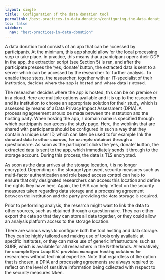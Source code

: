 ```yaml
---
layout: single
title:  Configuration of the data donation tool
permalink: /best-practices-in-data-donation/configuring-the-data-donation-tool/configuration-of-the-data-donation-tool
toc: false
sidebar:
  nav: "best-practices-in-data-donation"
---
```


A data donation tool consists of an app that can be accessed by participants. At the minimum, this app should allow for the local processing step to take place. In practice, this means that a participant opens their DDP in the app, the extraction script (see Section 5) is run, and after the participate presses the ‘yes, donate’ button, the extracted data is sent to a server which can be accessed by the researcher for further analysis. To enable these steps, the researcher, together with an IT-specialist of their institution, decides where the app is hosted and where data is stored.

The researcher decides where the app is hosted, this can be on premise or in a cloud. Here are multiple options available and it is up to the researcher and its institution to choose an appropriate solution for their study, which is assessed by means of a Data Privacy Impact Assessment (DPIA). A processing agreement should be made between the institution and the hosting party. When hosting the app, a domain name is specified through which participants can access the study page. Here, the weblinks that are shared with participants should be configured in such a way that they contain a unique user ID, which can later be used to for example link the donated data to other sources, for example obtained through a questionnaire. As soon as the participant clicks the ‘yes, donate’ button, the extracted data is sent to the app, which immediately sends it through to the storage account. During this process, the data is TLS encrypted. 

As soon as the data arrives at the storage location, it is no longer encrypted. Depending on the storage type used, security measures such as multi-factor authentication and role based access control can help to ensure that only designated researchers can access this location and define the rights they have here. Again, the DPIA can help reflect on the security measures taken regarding data storage and a processing agreement between the institution and the party providing the data storage is required.

Prior to performing analysis, the research might want to link the data to other sources, such as obtained through a questionnaire. They can either export the data so that they can store all data together, or they could allow an analysis platform access to the storage location.

There are various ways to configure both the tool hosting and data storage. They can be highly tailored and making use of tools only available at specific institutes, or they can make use of generic infrastructure, such as SURF, which is available for all researchers in the Netherlands. Alternatively, for example Eyra Leap B.V. provides managed hosting solutions for researchers without technical expertise. Note that regardless of the option that is chosen, a DPIA and processing agreements are always required to reflect on the level of sensitive information being collected with respect to the security measures taken.